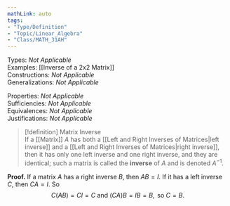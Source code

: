 ```yaml
---
mathLink: auto
tags:
- "Type/Definition"
- "Topic/Linear_Algebra"
- "Class/MATH_31AH"
---
```

Types: <i>Not Applicable</i>  
Examples: [[Inverse of a 2x2 Matrix]]  
Constructions: <i>Not Applicable</i>  
Generalizations: <i>Not Applicable</i>  

Properties: <i>Not Applicable</i>  
Sufficiencies: <i>Not Applicable</i>  
Equivalences: <i>Not Applicable</i>  
Justifications: <i>Not Applicable</i>  

> [!definition] Matrix Inverse  
> If a [[Matrix]] $A$ has both a [[Left and Right Inverses of Matrices|left inverse]] and a [[Left and Right Inverses of Matrices|right inverse]], then it has only one left inverse and one right inverse, and they are identical; such a matrix is called the **inverse** of $A$ and is denoted $A^{-1}$.  

**Proof.** If a matrix $A$ has a right inverse $B$, then $AB=I$. If it has a left inverse $C$, then $CA=I$. So  
$$C(AB)=CI=C\text{ and }(CA)B=IB=B,\text{ so }C=B.$$  
